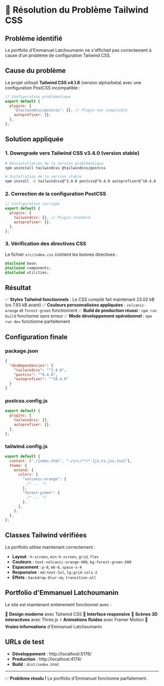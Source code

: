 # 🔧 Résolution du Problème Tailwind CSS

## Problème identifié

Le portfolio d'Emmanuel Latchoumanin ne s'affichait pas correctement à cause d'un problème de configuration Tailwind CSS.

## Cause du problème

Le projet utilisait **Tailwind CSS v4.1.8** (version alpha/beta) avec une configuration PostCSS incompatible :

```js
// Configuration problématique
export default {
  plugins: {
    "@tailwindcss/postcss": {}, // Plugin non compatible
    autoprefixer: {},
  },
};
```

## Solution appliquée

### 1. Downgrade vers Tailwind CSS v3.4.0 (version stable)

```bash
# Désinstallation de la version problématique
npm uninstall tailwindcss @tailwindcss/postcss

# Installation de la version stable
npm install -D tailwindcss@^3.4.0 postcss@^8.4.0 autoprefixer@^10.4.0
```

### 2. Correction de la configuration PostCSS

```js
// Configuration corrigée
export default {
  plugins: {
    tailwindcss: {}, // Plugin standard
    autoprefixer: {},
  },
};
```

### 3. Vérification des directives CSS

Le fichier `src/index.css` contient les bonnes directives :

```css
@tailwind base;
@tailwind components;
@tailwind utilities;
```

## Résultat

✅ **Styles Tailwind fonctionnels** : Le CSS compilé fait maintenant 23.02 kB (vs 7.93 kB avant)
✅ **Couleurs personnalisées appliquées** : `volcanic-orange` et `forest-green` fonctionnent
✅ **Build de production réussi** : `npm run build` fonctionne sans erreur
✅ **Mode développement opérationnel** : `npm run dev` fonctionne parfaitement

## Configuration finale

### package.json

```json
{
  "devDependencies": {
    "tailwindcss": "^3.4.0",
    "postcss": "^8.4.0",
    "autoprefixer": "^10.4.0"
  }
}
```

### postcss.config.js

```js
export default {
  plugins: {
    tailwindcss: {},
    autoprefixer: {},
  },
};
```

### tailwind.config.js

```js
export default {
  content: ["./index.html", "./src/**/*.{js,ts,jsx,tsx}"],
  theme: {
    extend: {
      colors: {
        "volcanic-orange": {
          /* ... */
        },
        "forest-green": {
          /* ... */
        },
      },
    },
  },
};
```

## Classes Tailwind vérifiées

Le portfolio utilise maintenant correctement :

- **Layout** : `h-screen`, `min-h-screen`, `grid`, `flex`
- **Couleurs** : `text-volcanic-orange-400`, `bg-forest-green-500`
- **Espacement** : `p-8`, `mb-6`, `space-x-4`
- **Responsive** : `md:text-5xl`, `lg:grid-cols-2`
- **Effets** : `backdrop-blur-sm`, `transition-all`

## Portfolio d'Emmanuel Latchoumanin

Le site est maintenant entièrement fonctionnel avec :

🎨 **Design moderne** avec Tailwind CSS
📱 **Interface responsive**
🌟 **Scènes 3D interactives** avec Three.js
⚡ **Animations fluides** avec Framer Motion
📝 **Vraies informations** d'Emmanuel Latchoumanin

## URLs de test

- **Développement** : http://localhost:5176/
- **Production** : http://localhost:4174/
- **Build** : `dist/index.html`

---

✅ **Problème résolu !** Le portfolio d'Emmanuel fonctionne parfaitement.
